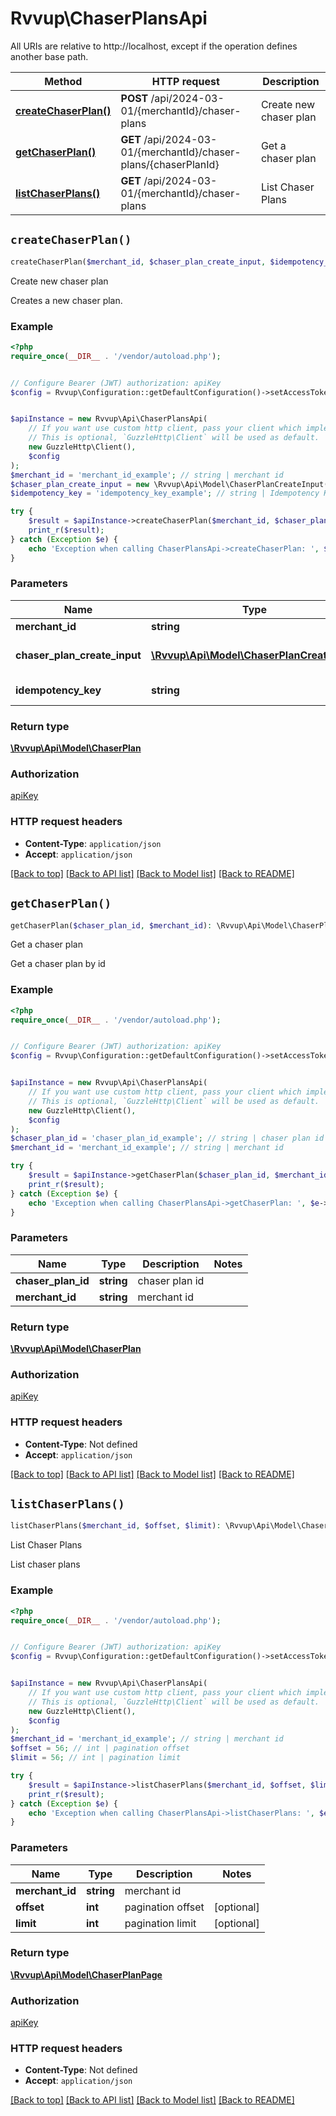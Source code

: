 # Rvvup\ChaserPlansApi

All URIs are relative to http://localhost, except if the operation defines another base path.

| Method | HTTP request | Description |
| ------------- | ------------- | ------------- |
| [**createChaserPlan()**](ChaserPlansApi.md#createChaserPlan) | **POST** /api/2024-03-01/{merchantId}/chaser-plans | Create new chaser plan |
| [**getChaserPlan()**](ChaserPlansApi.md#getChaserPlan) | **GET** /api/2024-03-01/{merchantId}/chaser-plans/{chaserPlanId} | Get a chaser plan |
| [**listChaserPlans()**](ChaserPlansApi.md#listChaserPlans) | **GET** /api/2024-03-01/{merchantId}/chaser-plans | List Chaser Plans |


## `createChaserPlan()`

```php
createChaserPlan($merchant_id, $chaser_plan_create_input, $idempotency_key): \Rvvup\Api\Model\ChaserPlan
```

Create new chaser plan

Creates a new chaser plan.

### Example

```php
<?php
require_once(__DIR__ . '/vendor/autoload.php');


// Configure Bearer (JWT) authorization: apiKey
$config = Rvvup\Configuration::getDefaultConfiguration()->setAccessToken('YOUR_ACCESS_TOKEN');


$apiInstance = new Rvvup\Api\ChaserPlansApi(
    // If you want use custom http client, pass your client which implements `GuzzleHttp\ClientInterface`.
    // This is optional, `GuzzleHttp\Client` will be used as default.
    new GuzzleHttp\Client(),
    $config
);
$merchant_id = 'merchant_id_example'; // string | merchant id
$chaser_plan_create_input = new \Rvvup\Api\Model\ChaserPlanCreateInput(); // \Rvvup\Api\Model\ChaserPlanCreateInput | The chaser plan to create
$idempotency_key = 'idempotency_key_example'; // string | Idempotency Key

try {
    $result = $apiInstance->createChaserPlan($merchant_id, $chaser_plan_create_input, $idempotency_key);
    print_r($result);
} catch (Exception $e) {
    echo 'Exception when calling ChaserPlansApi->createChaserPlan: ', $e->getMessage(), PHP_EOL;
}
```

### Parameters

| Name | Type | Description  | Notes |
| ------------- | ------------- | ------------- | ------------- |
| **merchant_id** | **string**| merchant id | |
| **chaser_plan_create_input** | [**\Rvvup\Api\Model\ChaserPlanCreateInput**](../Model/ChaserPlanCreateInput.md)| The chaser plan to create | |
| **idempotency_key** | **string**| Idempotency Key | [optional] |

### Return type

[**\Rvvup\Api\Model\ChaserPlan**](../Model/ChaserPlan.md)

### Authorization

[apiKey](../../README.md#apiKey)

### HTTP request headers

- **Content-Type**: `application/json`
- **Accept**: `application/json`

[[Back to top]](#) [[Back to API list]](../../README.md#endpoints)
[[Back to Model list]](../../README.md#models)
[[Back to README]](../../README.md)

## `getChaserPlan()`

```php
getChaserPlan($chaser_plan_id, $merchant_id): \Rvvup\Api\Model\ChaserPlan
```

Get a chaser plan

Get a chaser plan by id

### Example

```php
<?php
require_once(__DIR__ . '/vendor/autoload.php');


// Configure Bearer (JWT) authorization: apiKey
$config = Rvvup\Configuration::getDefaultConfiguration()->setAccessToken('YOUR_ACCESS_TOKEN');


$apiInstance = new Rvvup\Api\ChaserPlansApi(
    // If you want use custom http client, pass your client which implements `GuzzleHttp\ClientInterface`.
    // This is optional, `GuzzleHttp\Client` will be used as default.
    new GuzzleHttp\Client(),
    $config
);
$chaser_plan_id = 'chaser_plan_id_example'; // string | chaser plan id
$merchant_id = 'merchant_id_example'; // string | merchant id

try {
    $result = $apiInstance->getChaserPlan($chaser_plan_id, $merchant_id);
    print_r($result);
} catch (Exception $e) {
    echo 'Exception when calling ChaserPlansApi->getChaserPlan: ', $e->getMessage(), PHP_EOL;
}
```

### Parameters

| Name | Type | Description  | Notes |
| ------------- | ------------- | ------------- | ------------- |
| **chaser_plan_id** | **string**| chaser plan id | |
| **merchant_id** | **string**| merchant id | |

### Return type

[**\Rvvup\Api\Model\ChaserPlan**](../Model/ChaserPlan.md)

### Authorization

[apiKey](../../README.md#apiKey)

### HTTP request headers

- **Content-Type**: Not defined
- **Accept**: `application/json`

[[Back to top]](#) [[Back to API list]](../../README.md#endpoints)
[[Back to Model list]](../../README.md#models)
[[Back to README]](../../README.md)

## `listChaserPlans()`

```php
listChaserPlans($merchant_id, $offset, $limit): \Rvvup\Api\Model\ChaserPlanPage
```

List Chaser Plans

List chaser plans

### Example

```php
<?php
require_once(__DIR__ . '/vendor/autoload.php');


// Configure Bearer (JWT) authorization: apiKey
$config = Rvvup\Configuration::getDefaultConfiguration()->setAccessToken('YOUR_ACCESS_TOKEN');


$apiInstance = new Rvvup\Api\ChaserPlansApi(
    // If you want use custom http client, pass your client which implements `GuzzleHttp\ClientInterface`.
    // This is optional, `GuzzleHttp\Client` will be used as default.
    new GuzzleHttp\Client(),
    $config
);
$merchant_id = 'merchant_id_example'; // string | merchant id
$offset = 56; // int | pagination offset
$limit = 56; // int | pagination limit

try {
    $result = $apiInstance->listChaserPlans($merchant_id, $offset, $limit);
    print_r($result);
} catch (Exception $e) {
    echo 'Exception when calling ChaserPlansApi->listChaserPlans: ', $e->getMessage(), PHP_EOL;
}
```

### Parameters

| Name | Type | Description  | Notes |
| ------------- | ------------- | ------------- | ------------- |
| **merchant_id** | **string**| merchant id | |
| **offset** | **int**| pagination offset | [optional] |
| **limit** | **int**| pagination limit | [optional] |

### Return type

[**\Rvvup\Api\Model\ChaserPlanPage**](../Model/ChaserPlanPage.md)

### Authorization

[apiKey](../../README.md#apiKey)

### HTTP request headers

- **Content-Type**: Not defined
- **Accept**: `application/json`

[[Back to top]](#) [[Back to API list]](../../README.md#endpoints)
[[Back to Model list]](../../README.md#models)
[[Back to README]](../../README.md)
